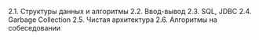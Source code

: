 2.1. Структуры данных и алгоритмы
2.2. Ввод-вывод
2.3. SQL, JDBC
2.4. Garbage Collection
2.5. Чистая архитектура
2.6. Алгоритмы на собеседовании